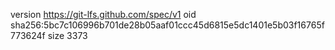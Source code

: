 version https://git-lfs.github.com/spec/v1
oid sha256:5bc7c106996b701de28b05aaf01ccc45d6815e5dc1401e5b03f16765f773624f
size 3373
